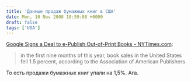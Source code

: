 ```yaml
---
title: 'Данные продаж бумажных книг в США'
date: Mon, 10 Nov 2008 10:59:08 +0000
draft: false
tags: ['USA']
---
```


[Google Signs a Deal to e-Publish Out-of-Print Books - NYTimes.com](http://www.nytimes.com/2008/11/10/business/worldbusiness/10kindle.html):

> in the first nine months of this year, book sales in the United States fell 1.5 percent, according to the Association of American Publishers

То есть продажи бумажных книг упали на 1,5%. Ага.